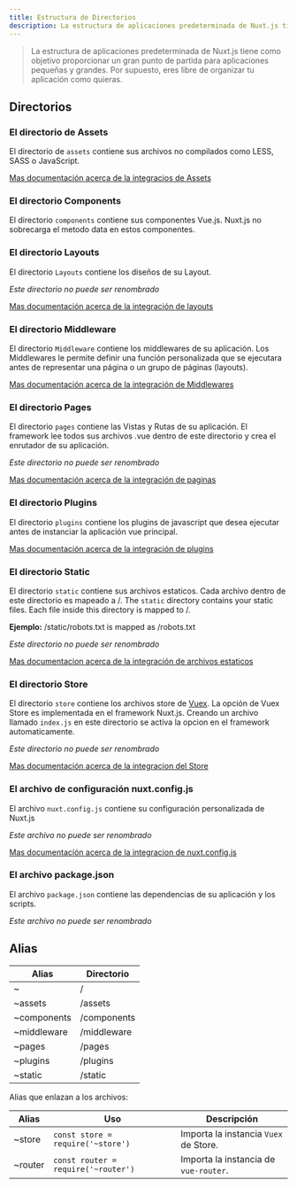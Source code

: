 ```yaml
---
title: Estructura de Directorios
description: La estructura de aplicaciones predeterminada de Nuxt.js tiene como objetivo proporcionar un gran punto de partida para aplicaciones pequeñas y grandes. Por supuesto, eres libre de organizar tu aplicación como quieras.
---
```


> La estructura de aplicaciones predeterminada de Nuxt.js tiene como objetivo proporcionar un gran punto de partida para aplicaciones pequeñas y grandes. Por supuesto, eres libre de organizar tu aplicación como quieras.

## Directorios

### El directorio de Assets

El directorio de `assets` contiene sus archivos no compilados como LESS, SASS o JavaScript.

[Mas documentación acerca de la integracios de Assets](/guide/assets)

### El directorio Components

El directorio `components` contiene sus componentes Vue.js. Nuxt.js no sobrecarga el metodo data en estos componentes.

### El directorio Layouts

El directorio `Layouts` contiene los diseños de su Layout.

_Este directorio no puede ser renombrado_

[Mas documentación acerca de la integración de layouts](/guide/views#layouts)

### El directorio Middleware

El directorio `Middleware` contiene los middlewares de su aplicación. Los Middlewares le permite definir una función personalizada que se ejecutara antes de representar una página o un grupo de páginas (layouts).

[Mas documentación acerca de la integración de Middlewares](/guide/routing#middleware)

### El directorio Pages

El directorio `pages` contiene las Vistas y Rutas de su aplicación. El framework lee todos sus archivos .vue dentro de este directorio y crea el enrutador de su aplicación.

_Este directorio no puede ser renombrado_

[Mas documentación acerca de la integración de paginas](/guide/views)

### El directorio Plugins

El directorio `plugins` contiene los plugins de javascript que desea ejecutar antes de instanciar la aplicación vue principal.

[Mas documentación acerca de la integración de plugins](/guide/plugins)

### El directorio Static

El directorio `static` contiene sus archivos estaticos. Cada archivo dentro de este directorio es mapeado a /.
The `static` directory contains your static files. Each file inside this directory is mapped to /.

**Ejemplo:** /static/robots.txt is mapped as /robots.txt

_Este directorio no puede ser renombrado_

[Mas documentacion acerca de la integración de archivos estaticos](/guide/assets#static)

### El directorio Store

El directorio `store` contiene los archivos store de [Vuex](http://vuex.vuejs.org). La opción de Vuex Store es implementada en el framework Nuxt.js. Creando un archivo llamado `index.js` en este directorio se activa la opcion en el framework automaticamente.

_Este directorio no puede ser renombrado_

[Mas documentación acerca de la integracion del Store](/guide/vuex-store)

### El archivo de configuración nuxt.config.js

El archivo `nuxt.config.js` contiene su configuración personalizada de Nuxt.js

_Este archivo no puede ser renombrado_

[Mas documentación acerca de la integracion de nuxt.config.js](/guide/configuration)

### El archivo package.json

El archivo `package.json` contiene las dependencias de su aplicación y los scripts.

_Este archivo no puede ser renombrado_

## Alias

| Alias       | Directorio  |
|-------------|-------------|
| ~           | /           |
| ~assets     | /assets     |
| ~components | /components |
| ~middleware | /middleware |
| ~pages      | /pages      |
| ~plugins    | /plugins    |
| ~static     | /static     |

Alias que enlazan a los archivos:

| Alias   | Uso                                 | Descripción                      |
|---------|-------------------------------------|-----------------------------------|
| ~store  | `const store = require('~store')`   | Importa la instancia `Vuex` de Store.|
| ~router | `const router = require('~router')` | Importa la instancia de `vue-router`.|
